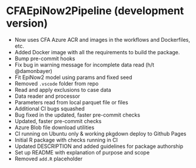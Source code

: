 # CFAEpiNow2Pipeline (development version)
* Now uses CFA Azure ACR and images in the workflows and Dockerfiles, etc.
* Added Docker image with all the requirements to build the package.
* Bump pre-commit hooks
* Fix bug in warning message for incomplete data read (h/t @damonbayer)
* Fit EpiNow2 model using params and fixed seed
* Removed `.vscode` folder from repo
* Read and apply exclusions to case data
* Data reader and processor
* Parameters read from local parquet file or files
* Additional CI bugs squashed
* Bug fixed in the updated, faster pre-commit checks
* Updated, faster pre-commit checks
* Azure Blob file download utilities
* CI running on Ubuntu only & working pkgdown deploy to Github Pages
* Initial R package with checks running in CI
* Updated DESCRIPTION and added guidelines for package authorship
* Set up README with explanation of purpose and scope
* Removed `add.R` placeholder
